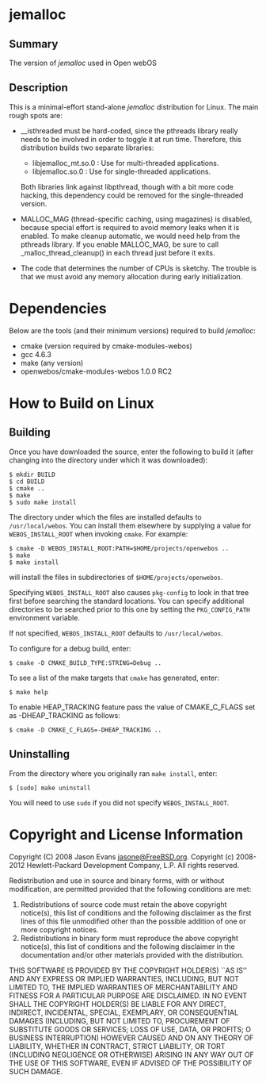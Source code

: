 jemalloc
===========

Summary
-------
The version of _jemalloc_ used in Open webOS

Description
-----------
This is a minimal-effort stand-alone _jemalloc_ distribution for Linux.  The main
rough spots are:

* __isthreaded must be hard-coded, since the pthreads library really needs to
  be involved in order to toggle it at run time.  Therefore, this distribution
  builds two separate libraries:

  + libjemalloc_mt.so.0 : Use for multi-threaded applications.
  + libjemalloc.so.0 : Use for single-threaded applications.

  Both libraries link against libpthread, though with a bit more code hacking,
  this dependency could be removed for the single-threaded version.

* MALLOC_MAG (thread-specific caching, using magazines) is disabled, because
  special effort is required to avoid memory leaks when it is enabled.  To make
  cleanup automatic, we would need help from the pthreads library.  If you
  enable MALLOC_MAG, be sure to call _malloc_thread_cleanup() in each thread
  just before it exits.

* The code that determines the number of CPUs is sketchy.  The trouble is that
  we must avoid any memory allocation during early initialization.

Dependencies
============

Below are the tools (and their minimum versions) required to build _jemalloc_:

- cmake (version required by cmake-modules-webos)
- gcc 4.6.3
- make (any version)
- openwebos/cmake-modules-webos 1.0.0 RC2

How to Build on Linux
=====================

## Building

Once you have downloaded the source, enter the following to build it (after
changing into the directory under which it was downloaded):

    $ mkdir BUILD
    $ cd BUILD
    $ cmake ..
    $ make
    $ sudo make install

The directory under which the files are installed defaults to `/usr/local/webos`.
You can install them elsewhere by supplying a value for `WEBOS_INSTALL_ROOT`
when invoking `cmake`. For example:

    $ cmake -D WEBOS_INSTALL_ROOT:PATH=$HOME/projects/openwebos ..
    $ make
    $ make install

will install the files in subdirectories of `$HOME/projects/openwebos`.

Specifying `WEBOS_INSTALL_ROOT` also causes `pkg-config` to look in that tree
first before searching the standard locations. You can specify additional
directories to be searched prior to this one by setting the `PKG_CONFIG_PATH`
environment variable.

If not specified, `WEBOS_INSTALL_ROOT` defaults to `/usr/local/webos`.

To configure for a debug build, enter:

    $ cmake -D CMAKE_BUILD_TYPE:STRING=Debug ..

To see a list of the make targets that `cmake` has generated, enter:

    $ make help

To enable HEAP_TRACKING feature pass the value of CMAKE_C_FLAGS set as 
-DHEAP_TRACKING as follows:

    $ cmake -D CMAKE_C_FLAGS=-DHEAP_TRACKING ..

## Uninstalling

From the directory where you originally ran `make install`, enter:

    $ [sudo] make uninstall

You will need to use `sudo` if you did not specify `WEBOS_INSTALL_ROOT`.

# Copyright and License Information

Copyright (C) 2008 Jason Evans <jasone@FreeBSD.org>.
Copyright (c) 2008-2012 Hewlett-Packard Development Company, L.P.
All rights reserved.

Redistribution and use in source and binary forms, with or without
modification, are permitted provided that the following conditions
are met:
 1. Redistributions of source code must retain the above copyright
    notice(s), this list of conditions and the following disclaimer as
    the first lines of this file unmodified other than the possible
    addition of one or more copyright notices.
 2. Redistributions in binary form must reproduce the above copyright
    notice(s), this list of conditions and the following disclaimer in
    the documentation and/or other materials provided with the
    distribution.

THIS SOFTWARE IS PROVIDED BY THE COPYRIGHT HOLDER(S) ``AS IS'' AND ANY
EXPRESS OR IMPLIED WARRANTIES, INCLUDING, BUT NOT LIMITED TO, THE
IMPLIED WARRANTIES OF MERCHANTABILITY AND FITNESS FOR A PARTICULAR
PURPOSE ARE DISCLAIMED.  IN NO EVENT SHALL THE COPYRIGHT HOLDER(S) BE
LIABLE FOR ANY DIRECT, INDIRECT, INCIDENTAL, SPECIAL, EXEMPLARY, OR
CONSEQUENTIAL DAMAGES (INCLUDING, BUT NOT LIMITED TO, PROCUREMENT OF
SUBSTITUTE GOODS OR SERVICES; LOSS OF USE, DATA, OR PROFITS; O
BUSINESS INTERRUPTION) HOWEVER CAUSED AND ON ANY THEORY OF LIABILITY,
WHETHER IN CONTRACT, STRICT LIABILITY, OR TORT (INCLUDING NEGLIGENCE
OR OTHERWISE) ARISING IN ANY WAY OUT OF THE USE OF THIS SOFTWARE,
EVEN IF ADVISED OF THE POSSIBILITY OF SUCH DAMAGE.

